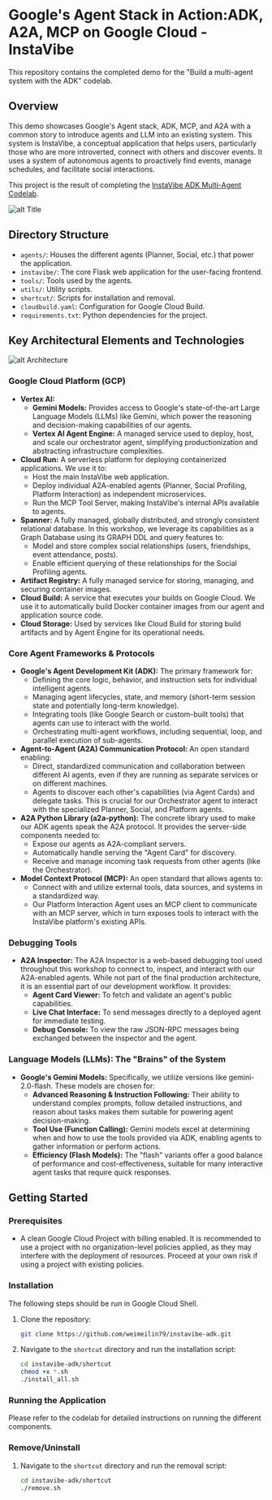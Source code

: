 # Google's Agent Stack in Action:ADK, A2A, MCP on Google Cloud - InstaVibe

This repository contains the completed demo for the "Build a multi-agent system with the ADK" codelab.

## Overview

This demo showcases Google's Agent stack, ADK, MCP, and A2A with a common story to introduce agents and LLM into an existing system. This system is InstaVibe, a conceptual application that helps users, particularly those who are more introverted, connect with others and discover events. It uses a system of autonomous agents to proactively find events, manage schedules, and facilitate social interactions.

This project is the result of completing the [InstaVibe ADK Multi-Agent Codelab](https://codelabs.developers.google.com/instavibe-adk-multi-agents/instructions).

![alt Title](https://codelabs.developers.google.com/static/instavibe-adk-multi-agents/img/01-01-title_1920.png)

## Directory Structure

*   `agents/`: Houses the different agents (Planner, Social, etc.) that power the application.
*   `instavibe/`: The core Flask web application for the user-facing frontend.
*   `tools/`: Tools used by the agents.
*   `utils/`: Utility scripts.
*   `shortcut/`: Scripts for installation and removal.
*   `cloudbuild.yaml`: Configuration for Google Cloud Build.
*   `requirements.txt`: Python dependencies for the project.

## Key Architectural Elements and Technologies

![alt Architecture](https://codelabs.developers.google.com/static/instavibe-adk-multi-agents/img/02-01-architecture_1920.png)

### Google Cloud Platform (GCP)

*   **Vertex AI:**
    *   **Gemini Models:** Provides access to Google's state-of-the-art Large Language Models (LLMs) like Gemini, which power the reasoning and decision-making capabilities of our agents.
    *   **Vertex AI Agent Engine:** A managed service used to deploy, host, and scale our orchestrator agent, simplifying productionization and abstracting infrastructure complexities.
*   **Cloud Run:** A serverless platform for deploying containerized applications. We use it to:
    *   Host the main InstaVibe web application.
    *   Deploy individual A2A-enabled agents (Planner, Social Profiling, Platform Interaction) as independent microservices.
    *   Run the MCP Tool Server, making InstaVibe's internal APIs available to agents.
*   **Spanner:** A fully managed, globally distributed, and strongly consistent relational database. In this workshop, we leverage its capabilities as a Graph Database using its GRAPH DDL and query features to:
    *   Model and store complex social relationships (users, friendships, event attendance, posts).
    *   Enable efficient querying of these relationships for the Social Profiling agents.
*   **Artifact Registry:** A fully managed service for storing, managing, and securing container images.
*   **Cloud Build:** A service that executes your builds on Google Cloud. We use it to automatically build Docker container images from our agent and application source code.
*   **Cloud Storage:** Used by services like Cloud Build for storing build artifacts and by Agent Engine for its operational needs.

### Core Agent Frameworks & Protocols

*   **Google's Agent Development Kit (ADK):** The primary framework for:
    *   Defining the core logic, behavior, and instruction sets for individual intelligent agents.
    *   Managing agent lifecycles, state, and memory (short-term session state and potentially long-term knowledge).
    *   Integrating tools (like Google Search or custom-built tools) that agents can use to interact with the world.
    *   Orchestrating multi-agent workflows, including sequential, loop, and parallel execution of sub-agents.
*   **Agent-to-Agent (A2A) Communication Protocol:** An open standard enabling:
    *   Direct, standardized communication and collaboration between different AI agents, even if they are running as separate services or on different machines.
    *   Agents to discover each other's capabilities (via Agent Cards) and delegate tasks. This is crucial for our Orchestrator agent to interact with the specialized Planner, Social, and Platform agents.
*   **A2A Python Library (a2a-python):** The concrete library used to make our ADK agents speak the A2A protocol. It provides the server-side components needed to:
    *   Expose our agents as A2A-compliant servers.
    *   Automatically handle serving the "Agent Card" for discovery.
    *   Receive and manage incoming task requests from other agents (like the Orchestrator).
*   **Model Context Protocol (MCP):** An open standard that allows agents to:
    *   Connect with and utilize external tools, data sources, and systems in a standardized way.
    *   Our Platform Interaction Agent uses an MCP client to communicate with an MCP server, which in turn exposes tools to interact with the InstaVibe platform's existing APIs.

### Debugging Tools

*   **A2A Inspector:** The A2A Inspector is a web-based debugging tool used throughout this workshop to connect to, inspect, and interact with our A2A-enabled agents. While not part of the final production architecture, it is an essential part of our development workflow. It provides:
    *   **Agent Card Viewer:** To fetch and validate an agent's public capabilities.
    *   **Live Chat Interface:** To send messages directly to a deployed agent for immediate testing.
    *   **Debug Console:** To view the raw JSON-RPC messages being exchanged between the inspector and the agent.

### Language Models (LLMs): The "Brains" of the System

*   **Google's Gemini Models:** Specifically, we utilize versions like gemini-2.0-flash. These models are chosen for:
    *   **Advanced Reasoning & Instruction Following:** Their ability to understand complex prompts, follow detailed instructions, and reason about tasks makes them suitable for powering agent decision-making.
    *   **Tool Use (Function Calling):** Gemini models excel at determining when and how to use the tools provided via ADK, enabling agents to gather information or perform actions.
    *   **Efficiency (Flash Models):** The "flash" variants offer a good balance of performance and cost-effectiveness, suitable for many interactive agent tasks that require quick responses.

## Getting Started

### Prerequisites

*   A clean Google Cloud Project with billing enabled. It is recommended to use a project with no organization-level policies applied, as they may interfere with the deployment of resources. Proceed at your own risk if using a project with existing policies.

### Installation

The following steps should be run in Google Cloud Shell.

1.  Clone the repository:
    ```bash
    git clone https://github.com/weimeilin79/instavibe-adk.git
    ```
2.  Navigate to the `shortcut` directory and run the installation script:
    ```bash
    cd instavibe-adk/shortcut
    chmod +x *.sh
    ./install_all.sh
    ```

### Running the Application

Please refer to the codelab for detailed instructions on running the different components.


### Remove/Uninstall

1.  Navigate to the `shortcut` directory and run the removal script:
    ```bash
    cd instavibe-adk/shortcut
    ./remove.sh
    ```


